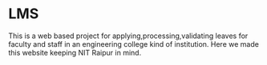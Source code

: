 # LMS
This is a web based project for applying,processing,validating leaves for faculty and staff in an  engineering college kind of institution.
Here we made this website keeping NIT Raipur in mind.
